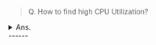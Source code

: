 > Q. How to find high CPU Utilization?
<details><summary>Ans.</summary>
<p>

```
Using top command
Using vmstat
Using sar

Example:
top -n 1 -H -p <pid>

Example:
vmstat 1 20

Example:
sar -u 1 3 Displays real time CPU usage every 1 second for 3 times.
sar -u ALL Same as “sar -u” but displays additional fields.

```
</p>
</details>
------
